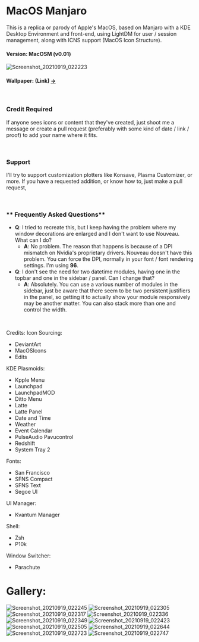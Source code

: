 # **MacOS Manjaro**
This is a replica or parody of Apple's MacOS, based on Manjaro with a KDE Desktop Environment and front-end, using LightDM for user / session management, along with ICNS support (MacOS Icon Structure).
#### **Version**: **MacOSM (v0.01)**
![Screenshot_20210919_022223](https://user-images.githubusercontent.com/36416420/133917895-2f30e6d4-a4c2-44f3-bb45-7e8213ba2257.png)
#### **Wallpaper**: (Link) [->](https://user-images.githubusercontent.com/36416420/133918052-078a9337-b68e-4ea8-911e-50378becb9a2.jpg)

<br>

### **Credit Required**
If anyone sees icons or content that they've created, just shoot me a message or create a pull request (preferably with some kind of date / link / proof) to add your name where it fits.

<br>

### **Support**
I'll try to support customization plotters like Konsave, Plasma Customizer, or more. If you have a requested addition, or know how to, just make a pull request,

<br>

### ** Frequently Asked Questions**
- **Q**: I tried to recreate this, but I keep having the problem where my window decorations are enlarged and I don't want to use Nouveau. What can I do?
  - **A**: No problem. The reason that happens is because of a DPI mismatch on Nvidia's proprietary drivers. Nouveau doesn't have this problem. You can force the DPI, normally in your font / font rendering settings. I'm using **96**.
- **Q**: I don't see the need for two datetime modules, having one in the topbar and one in the sidebar / panel. Can I change that?
  - **A**: Absolutely. You can use a various number of modules in the sidebar, just be aware that there seem to be two persistent justifiers in the panel, so getting it to actually show your module responsively may be another matter. You can also stack more than one and control the width.

<br>

Credits:
Icon Sourcing: 
- DeviantArt
- MacOSIcons
- Edits

KDE Plasmoids:
- Kpple Menu
- Launchpad
- LaunchpadMOD
- Ditto Menu
- Latte
- Latte Panel
- Date and Time
- Weather
- Event Calendar
- PulseAudio Pavucontrol
- Redshift
- System Tray 2

Fonts:
- San Francisco
- SFNS Compact
- SFNS Text
- Segoe UI

UI Manager:
- Kvantum Manager

Shell:
- Zsh
- P10k

Window Switcher:
- Parachute

# Gallery:

![Screenshot_20210919_022245](https://user-images.githubusercontent.com/36416420/133917930-4f535dea-b722-44d3-95c4-d08f8138b702.png)
![Screenshot_20210919_022305](https://user-images.githubusercontent.com/36416420/133917933-14fb156a-d650-42be-bb41-f2adc856152b.png)
![Screenshot_20210919_022317](https://user-images.githubusercontent.com/36416420/133917936-1c22716a-6433-4aa6-bfe5-623976d903e6.png)
![Screenshot_20210919_022336](https://user-images.githubusercontent.com/36416420/133917941-e0d2cfe1-4d4d-4632-aae2-44a317e5dc11.png)
![Screenshot_20210919_022349](https://user-images.githubusercontent.com/36416420/133917944-d2d31229-8ff0-4902-b069-254bac20682f.png)
![Screenshot_20210919_022423](https://user-images.githubusercontent.com/36416420/133917947-5a58601c-5046-4651-9d6d-44d9901f1e2e.png)
![Screenshot_20210919_022505](https://user-images.githubusercontent.com/36416420/133917977-85d28f28-e013-4800-9abf-0c180d0664ef.png)
![Screenshot_20210919_022644](https://user-images.githubusercontent.com/36416420/133917957-44ac2c9d-b0dc-46ca-8575-4638f14b254a.png)
![Screenshot_20210919_022723](https://user-images.githubusercontent.com/36416420/133917982-9a606ca5-4788-4825-abaf-bd00d622048c.png)
![Screenshot_20210919_022747](https://user-images.githubusercontent.com/36416420/133917984-42ddf7f7-8391-4f99-bb3e-23cbd581a908.png)

